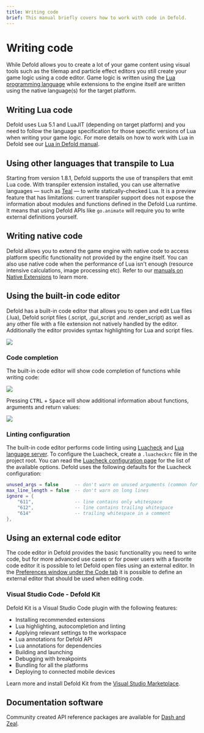```yaml
---
title: Writing code
brief: This manual briefly covers how to work with code in Defold.
---
```


# Writing code

While Defold allows you to create a lot of your game content using visual tools such as the tilemap and particle effect editors you still create your game logic using a code editor. Game logic is written using the [Lua programming language](https://www.lua.org/) while extensions to the engine itself are written using the native language(s) for the target platform.

## Writing Lua code

Defold uses Lua 5.1 and LuaJIT (depending on target platform) and you need to follow the language specification for those specific versions of Lua when writing your game logic. For more details on how to work with Lua in Defold see our [Lua in Defold manual](/manuals/lua).

## Using other languages that transpile to Lua

Starting from version 1.8.1, Defold supports the use of transpilers that emit Lua code. With transpiler extension installed, you can use alternative languages — such as [Teal](https://github.com/defold/extension-teal) — to write statically-checked Lua. It is a preview feature that has limitations: current transpiler support does not expose the information about modules and functions defined in the Defold Lua runtime. It means that using Defold APIs like `go.animate` will require you to write external definitions yourself.

## Writing native code

Defold allows you to extend the game engine with native code to access platform specific functionality not provided by the engine itself. You can also use native code when the performance of Lua isn't enough (resource intensive calculations, image processing etc). Refer to our [manuals on Native Extensions](/manuals/extensions/) to learn more.

## Using the built-in code editor

Defold has a built-in code editor that allows you to open and edit Lua files (.lua), Defold script files (.script, .gui_script and .render_script) as well as any other file with a file extension not natively handled by the editor. Additionally the editor provides syntax highlighting for Lua and script files.

![](/images/editor/code-editor.png)


### Code completion

The built-in code editor will show code completion of functions while writing code:

![](/images/editor/codecompletion.png)

Pressing <kbd>CTRL</kbd> + <kbd>Space</kbd> will show additional information about functions, arguments and return values:

![](/images/editor/apireference.png)

### Linting configuration

The built-in code editor performs code linting using [Luacheck](https://luacheck.readthedocs.io/en/stable/index.html) and [Lua language server](https://luals.github.io/wiki/diagnostics/). To configure the Luacheck, create a `.luacheckrc` file in the project root. You can read the [Luacheck configuration page](https://luacheck.readthedocs.io/en/stable/config.html) for the list of the available options. Defold uses the following defaults for the Luacheck configuration:

```lua
unused_args = false      -- don't warn on unused arguments (common for .script files)
max_line_length = false  -- don't warn on long lines
ignore = {
    "611",               -- line contains only whitespace
    "612",               -- line contains trailing whitespace
    "614"                -- trailing whitespace in a comment
},
```

## Using an external code editor

The code editor in Defold provides the basic functionality you need to write code, but for more advanced use cases or for power users with a favorite code editor it is possible to let Defold open files using an external editor. In the [Preferences window under the Code tab](/manuals/editor-preferences/#code) it is possible to define an external editor that should be used when editing code.

### Visual Studio Code - Defold Kit

Defold Kit is a Visual Studio Code plugin with the following features:

* Installing recommended extensions
* Lua highlighting, autocompletion and linting
* Applying relevant settings to the workspace
* Lua annotations for Defold API
* Lua annotations for dependencies
* Building and launching
* Debugging with breakpoints
* Bundling for all the platforms
* Deploying to connected mobile devices

Learn more and install Defold Kit from the [Visual Studio Marketplace](https://marketplace.visualstudio.com/items?itemName=astronachos.defold).


## Documentation software

Community created API reference packages are available for [Dash and Zeal](https://forum.defold.com/t/defold-docset-for-dash/2417).

